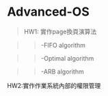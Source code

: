 # Advanced-OS
>HW1: 實作page換頁演算法

>>-FIFO algorithm
 
>>-Optimal algorithm

>>-ARB algorithm

HW2:實作作業系統內部的權限管理
